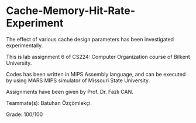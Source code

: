 # Cache-Memory-Hit-Rate-Experiment
The effect of various cache design parameters has been investigated experimentally. 

This is lab assignment 6 of CS224: Computer Organization course of Bilkent University.

Codes has been written in MIPS Assembly language, and can be executed by using MARS MIPS simulator of Missouri State University.

Assignments have been given by Prof. Dr. Fazlı CAN.

Teammate(s): Batuhan Özçömlekçi.

Grade: 100/100
